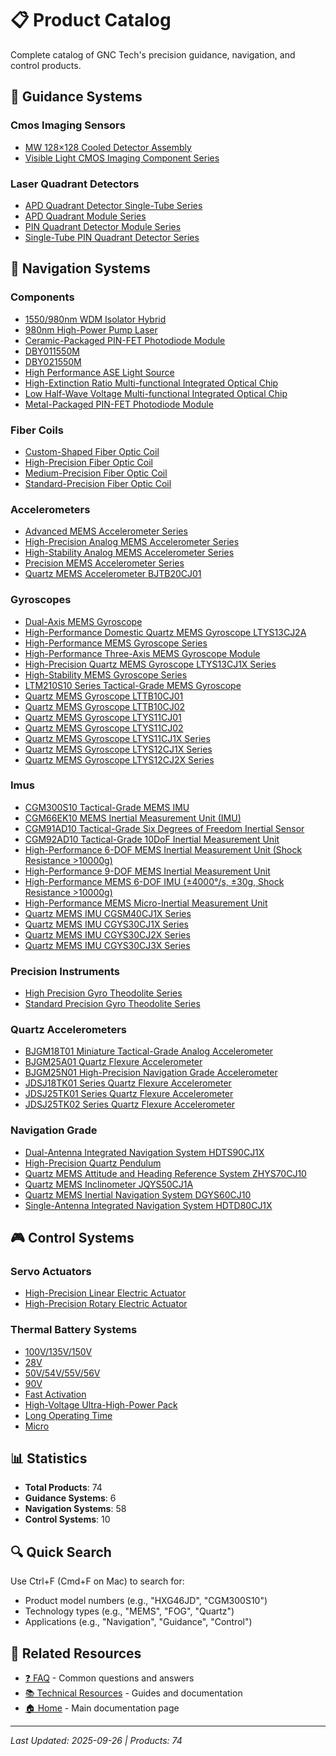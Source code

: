 # 📋 Product Catalog

Complete catalog of GNC Tech's precision guidance, navigation, and control products.

## 🎯 Guidance Systems

### Cmos Imaging Sensors

- [MW 128×128 Cooled Detector Assembly](guidance-systems/cmos-imaging-sensors/cooled-detector-assembly-mlz128ys.md)
- [Visible Light CMOS Imaging Component Series](guidance-systems/cmos-imaging-sensors/cmos-imager-visible-light-gjkssjq.md)

### Laser Quadrant Detectors

- [APD Quadrant Detector Single-Tube Series](guidance-systems/laser-quadrant-detectors/apd-quadrant-detector-zqxxsdrss.md)
- [APD Quadrant Module Series](guidance-systems/laser-quadrant-detectors/apd-quadrant-module-zqxxsmrss.md)
- [PIN Quadrant Detector Module Series](guidance-systems/laser-quadrant-detectors/pin-quadrant-detector-module-zqxxszmss.md)
- [Single-Tube PIN Quadrant Detector Series](guidance-systems/laser-quadrant-detectors/pin-quadrant-detector-zqxxsgdss.md)

## 🧭 Navigation Systems

### Components

- [1550/980nm WDM Isolator Hybrid](navigation-systems/fiber-optic-gyroscopes/components/wdm-isolator-hybrid-yffb1550h980.md)
- [980nm High-Power Pump Laser](navigation-systems/fiber-optic-gyroscopes/components/pump-laser-980nm-gjp980fy10.md)
- [Ceramic-Packaged PIN-FET Photodiode Module](navigation-systems/fiber-optic-gyroscopes/components/pin-fet-photodiode-module-gje45c.md)
- [DBY011550M](navigation-systems/fiber-optic-gyroscopes/components/mioc-dby01.md)
- [DBY021550M](navigation-systems/fiber-optic-gyroscopes/components/mioc-dby02.md)
- [High Performance ASE Light Source](navigation-systems/fiber-optic-gyroscopes/components/ase-light-source-ygfz15gb.md)
- [High-Extinction Ratio Multi-functional Integrated Optical Chip](navigation-systems/fiber-optic-gyroscopes/components/mioc-dby03.md)
- [Low Half-Wave Voltage Multi-functional Integrated Optical Chip](navigation-systems/fiber-optic-gyroscopes/components/mioc-dby04.md)
- [Metal-Packaged PIN-FET Photodiode Module](navigation-systems/fiber-optic-gyroscopes/components/pin-fet-photodiode-module-gje45j.md)

### Fiber Coils

- [Custom-Shaped Fiber Optic Coil](navigation-systems/fiber-optic-gyroscopes/fiber-coils/fiber-coil-custom-hxg46xy.md)
- [High-Precision Fiber Optic Coil](navigation-systems/fiber-optic-gyroscopes/fiber-coils/fiber-coil-hxg46jg.md)
- [Medium-Precision Fiber Optic Coil](navigation-systems/fiber-optic-gyroscopes/fiber-coils/fiber-coil-hxg46jz.md)
- [Standard-Precision Fiber Optic Coil](navigation-systems/fiber-optic-gyroscopes/fiber-coils/fiber-coil-hxg46jd.md)

### Accelerometers

- [Advanced MEMS Accelerometer Series](navigation-systems/mems-inertial-devices/accelerometers/mems-accelerometer-advanced-dg089-090.md)
- [High-Precision Analog MEMS Accelerometer Series](navigation-systems/mems-inertial-devices/accelerometers/mems-accelerometer-high-precision-dg068-070.md)
- [High-Stability Analog MEMS Accelerometer Series](navigation-systems/mems-inertial-devices/accelerometers/mems-accelerometer-dual-axis-dg075-76a.md)
- [Precision MEMS Accelerometer Series](navigation-systems/mems-inertial-devices/accelerometers/mems-accelerometer-high-precision-dg72b-72c.md)
- [Quartz MEMS Accelerometer BJTB20CJ01](navigation-systems/mems-inertial-devices/accelerometers/quartz-mems-accelerometer-bjtb20cj01.md)

### Gyroscopes

- [Dual-Axis MEMS Gyroscope](navigation-systems/mems-inertial-devices/gyroscopes/mems-gyroscope-dual-axis-zz3411.md)
- [High-Performance Domestic Quartz MEMS Gyroscope LTYS13CJ2A](navigation-systems/mems-inertial-devices/gyroscopes/quartz-mems-gyroscope-ltys13cj2a.md)
- [High-Performance MEMS Gyroscope Series](navigation-systems/mems-inertial-devices/gyroscopes/mems-gyroscope-advanced-dg073-083.md)
- [High-Performance Three-Axis MEMS Gyroscope Module](navigation-systems/mems-inertial-devices/gyroscopes/mems-gyroscope-3-axis-zz3416.md)
- [High-Precision Quartz MEMS Gyroscope LTYS13CJ1X Series](navigation-systems/mems-inertial-devices/gyroscopes/quartz-mems-gyroscope-ltys13cj1x.md)
- [High-Stability MEMS Gyroscope Series](navigation-systems/mems-inertial-devices/gyroscopes/mems-gyroscope-high-stability-dg084-088.md)
- [LTM210S10 Series Tactical-Grade MEMS Gyroscope](navigation-systems/mems-inertial-devices/gyroscopes/mems-gyroscope-tactical-grade-ltm210s10.md)
- [Quartz MEMS Gyroscope LTTB10CJ01](navigation-systems/mems-inertial-devices/gyroscopes/quartz-mems-gyroscope-lttb10cj01.md)
- [Quartz MEMS Gyroscope LTTB10CJ02](navigation-systems/mems-inertial-devices/gyroscopes/quartz-mems-gyroscope-lttb10cj02.md)
- [Quartz MEMS Gyroscope LTYS11CJ01](navigation-systems/mems-inertial-devices/gyroscopes/quartz-mems-gyroscope-ltys11cj01.md)
- [Quartz MEMS Gyroscope LTYS11CJ02](navigation-systems/mems-inertial-devices/gyroscopes/quartz-mems-gyroscope-ltys11cj02.md)
- [Quartz MEMS Gyroscope LTYS11CJ1X Series](navigation-systems/mems-inertial-devices/gyroscopes/quartz-mems-gyroscope-ltys11cj1x.md)
- [Quartz MEMS Gyroscope LTYS12CJ1X Series](navigation-systems/mems-inertial-devices/gyroscopes/quartz-mems-gyroscope-ltys12cj1x.md)
- [Quartz MEMS Gyroscope LTYS12CJ2X Series](navigation-systems/mems-inertial-devices/gyroscopes/quartz-mems-gyroscope-ltys12cj2x.md)

### Imus

- [CGM300S10 Tactical-Grade MEMS IMU](navigation-systems/mems-inertial-devices/imus/mems-imu-tactical-grade-cgm300s10.md)
- [CGM66EK10 MEMS Inertial Measurement Unit (IMU)](navigation-systems/mems-inertial-devices/imus/mems-imu-3-axis-cgm66ek10.md)
- [CGM91AD10 Tactical-Grade Six Degrees of Freedom Inertial Sensor](navigation-systems/mems-inertial-devices/imus/mems-imu-6-dof-cgm91ad10.md)
- [CGM92AD10 Tactical-Grade 10DoF Inertial Measurement Unit](navigation-systems/mems-inertial-devices/imus/mems-imu-10-dof-cgm92ad10.md)
- [High-Performance 6-DOF MEMS Inertial Measurement Unit (Shock Resistance >10000g)](navigation-systems/mems-inertial-devices/imus/mems-imu-6-dof-zz1930.md)
- [High-Performance 9-DOF MEMS Inertial Measurement Unit](navigation-systems/mems-inertial-devices/imus/mems-imu-9-dof-zz3430.md)
- [High-Performance MEMS 6-DOF IMU (±4000°/s, ±30g, Shock Resistance >10000g)](navigation-systems/mems-inertial-devices/imus/mems-imu-6-dof-zz3414.md)
- [High-Performance MEMS Micro-Inertial Measurement Unit](navigation-systems/mems-inertial-devices/imus/mems-imu-micro-zz3415.md)
- [Quartz MEMS IMU CGSM40CJ1X Series](navigation-systems/mems-inertial-devices/imus/quartz-mems-imu-cgsm40cj1.md)
- [Quartz MEMS IMU CGYS30CJ1X Series](navigation-systems/mems-inertial-devices/imus/quartz-mems-imu-cgys30cj1x.md)
- [Quartz MEMS IMU CGYS30CJ2X Series](navigation-systems/mems-inertial-devices/imus/quartz-mems-imu-cgys30cj2x.md)
- [Quartz MEMS IMU CGYS30CJ3X Series](navigation-systems/mems-inertial-devices/imus/quartz-mems-imu-cgys30cj3x.md)

### Precision Instruments

- [High Precision Gyro Theodolite Series](navigation-systems/precision-instruments/gyro-theodolite-high-precision-ywj01jg.md)
- [Standard Precision Gyro Theodolite Series](navigation-systems/precision-instruments/gyro-theodolite-standard-ywj01zb.md)

### Quartz Accelerometers

- [BJGM18T01 Miniature Tactical-Grade Analog Accelerometer](navigation-systems/quartz-accelerometers/qac-accelerometer-miniature-bjgm18t01.md)
- [BJGM25A01 Quartz Flexure Accelerometer](navigation-systems/quartz-accelerometers/qac-accelerometer-flexure-bjgm25a01.md)
- [BJGM25N01 High-Precision Navigation Grade Accelerometer](navigation-systems/quartz-accelerometers/qac-accelerometer-navigation-bjgm25n01.md)
- [JDSJ18TK01 Series Quartz Flexure Accelerometer](navigation-systems/quartz-accelerometers/qac-accelerometer-flexure-jdsj18tk01.md)
- [JDSJ25TK01 Series Quartz Flexure Accelerometer](navigation-systems/quartz-accelerometers/qac-accelerometer-flexure-jdsj25tk01.md)
- [JDSJ25TK02 Series Quartz Flexure Accelerometer](navigation-systems/quartz-accelerometers/qac-accelerometer-flexure-jdsj25tk02.md)

### Navigation Grade

- [Dual-Antenna Integrated Navigation System HDTS90CJ1X](navigation-systems/quartz-mems-devices/navigation-grade/quartz-mems-nav-hdts90cj1x.md)
- [High-Precision Quartz Pendulum](navigation-systems/quartz-mems-devices/navigation-grade/quartz-pendulum-pbys18d22.md)
- [Quartz MEMS Attitude and Heading Reference System ZHYS70CJ10](navigation-systems/quartz-mems-devices/navigation-grade/quartz-mems-nav-zhys70cj10.md)
- [Quartz MEMS Inclinometer JQYS50CJ1A](navigation-systems/quartz-mems-devices/navigation-grade/quartz-mems-nav-jqys50cj1a.md)
- [Quartz MEMS Inertial Navigation System DGYS60CJ10](navigation-systems/quartz-mems-devices/navigation-grade/quartz-mems-nav-dgys60cj10.md)
- [Single-Antenna Integrated Navigation System HDTD80CJ1X](navigation-systems/quartz-mems-devices/navigation-grade/quartz-mems-nav-hdtd80cj1x.md)

## 🎮 Control Systems

### Servo Actuators

- [High-Precision Linear Electric Actuator](control-systems/servo-actuators/linear-actuator-xz60d200.md)
- [High-Precision Rotary Electric Actuator](control-systems/servo-actuators/rotary-actuator-zx10d040.md)

### Thermal Battery Systems

- [100V/135V/150V](control-systems/thermal-battery-systems/thermal-battery-100v-150v.md)
- [28V](control-systems/thermal-battery-systems/thermal-battery-28v.md)
- [50V/54V/55V/56V](control-systems/thermal-battery-systems/thermal-battery-50v-56v.md)
- [90V](control-systems/thermal-battery-systems/thermal-battery-90v.md)
- [Fast Activation](control-systems/thermal-battery-systems/thermal-battery-fast-activation.md)
- [High-Voltage Ultra-High-Power Pack](control-systems/thermal-battery-systems/thermal-battery-high-voltage.md)
- [Long Operating Time](control-systems/thermal-battery-systems/thermal-battery-long-operating-time.md)
- [Micro](control-systems/thermal-battery-systems/thermal-battery-micro.md)


## 📊 Statistics

- **Total Products**: 74
- **Guidance Systems**: 6
- **Navigation Systems**: 58
- **Control Systems**: 10

## 🔍 Quick Search

Use Ctrl+F (Cmd+F on Mac) to search for:
- Product model numbers (e.g., "HXG46JD", "CGM300S10")
- Technology types (e.g., "MEMS", "FOG", "Quartz")
- Applications (e.g., "Navigation", "Guidance", "Control")

## 🔗 Related Resources

- [❓ FAQ](../faq/README.md) - Common questions and answers
- [📚 Technical Resources](../resources/README.md) - Guides and documentation
- [🏠 Home](../README.md) - Main documentation page

---
*Last Updated: 2025-09-26 | Products: 74*

